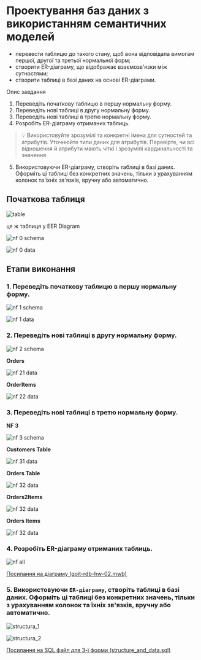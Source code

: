 # Проектування баз даних з використанням семантичних моделей

- перевести таблицю до такого стану, щоб вона відповідала вимогам першої, другої та третьої нормальної форм;
- створити ER-діаграму, що відображає взаємозв'язки між сутностями;
- створити таблиці в базі даних на основі ER-діаграми.

Опис завдання

1. Переведіть початкову таблицю в першу нормальну форму.
2. Переведіть нові таблиці в другу нормальну форму.
3. Переведіть нові таблиці в третю нормальну форму.
4. Розробіть ER-діаграму отриманих таблиць.

> 💡 Використовуйте зрозумілі та конкретні імена для сутностей та атрибутів. Уточнюйте типи даних для атрибутів.
> Перевірте, чи всі відношення й атрибути мають чіткі і зрозумілі кардинальності та значення.

5. Використовуючи ER-діаграму, створіть таблиці в базі даних. Оформіть ці таблиці без конкретних значень, тільки з урахуванням колонок та їхніх зв'язків, вручну або автоматично.

## Початкова таблиця

![table](./img/no_nf_table.png)

ця ж таблиця у EER Diagram

![nf 0 schema](./img/nf-0-schema.png)

![nf 0 data](./img/nf-0-data.png)

## Етапи виконання

### 1. Переведіть початкову таблицю в першу нормальну форму.

![nf 1 schema](./img/nf-1-schema.png)

![nf 1 data](./img/nf-1-data.png)

### 2. Переведіть нові таблиці в другу нормальну форму.

![nf 2 schema](./img/nf-2-schema.png)

**Orders**

![nf 21 data](./img/nf-21-data.png)

**OrderItems**

![nf 22 data](./img/nf-22-data.png)

### 3. Переведіть нові таблиці в третю нормальну форму.

**NF 3**

![nf 3 schema](./img/nf-3-schema.png)

**Customers Table**

![nf 31 data](./img/nf-31-data.png)

**Orders Table**

![nf 32 data](./img/nf-32-data.png)

**Orders2Items**

![nf 32 data](./img/nf-33-data.png)

**Orders Items**

![nf 32 data](./img/nf-34-data.png)

### 4. Розробіть ER-діаграму отриманих таблиць.

![nf all](./img/nf-all.png)

[Посилання на діаграму (goit-rdb-hw-02.mwb)](./goit-rdb-hw-02.mwb)

### 5. Використовуючи `ER-діаграму`, створіть таблиці в базі даних. Оформіть ці таблиці без конкретних значень, тільки з урахуванням колонок та їхніх зв'язків, вручну або автоматично.

![structura_1](./img/structura-1.png)

![structura_2](./img/structura-2.png)

[Посилання на SQL файл для 3-ї форми (structure_and_data.sql)](./structure_and_data.sql)
